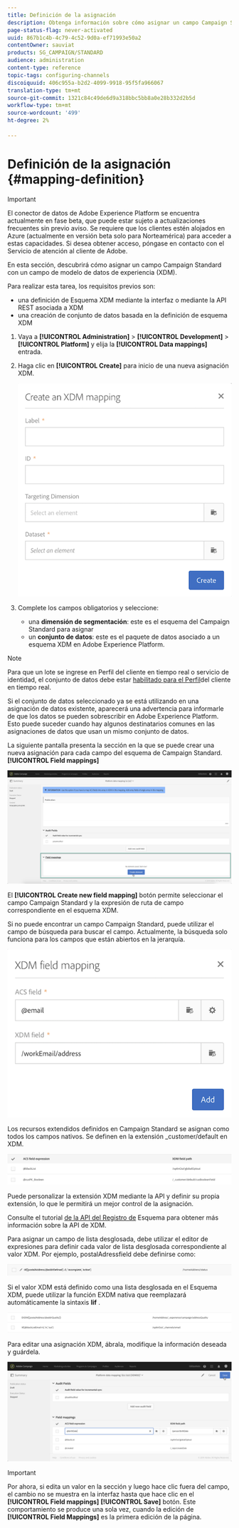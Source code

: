 ```yaml
---
title: Definición de la asignación
description: Obtenga información sobre cómo asignar un campo Campaign Standard con un campo de modelo de datos de experiencia (XDM).
page-status-flag: never-activated
uuid: 867b1c4b-4c79-4c52-9d0a-ef71993e50a2
contentOwner: sauviat
products: SG_CAMPAIGN/STANDARD
audience: administration
content-type: reference
topic-tags: configuring-channels
discoiquuid: 406c955a-b2d2-4099-9918-95f5fa966067
translation-type: tm+mt
source-git-commit: 1321c84c49de6d9a318bbc5bb8a0e28b332d2b5d
workflow-type: tm+mt
source-wordcount: '499'
ht-degree: 2%

---
```



# Definición de la asignación {#mapping-definition}

>[!IMPORTANT]
>
>El conector de datos de Adobe Experience Platform se encuentra actualmente en fase beta, que puede estar sujeto a actualizaciones frecuentes sin previo aviso. Se requiere que los clientes estén alojados en Azure (actualmente en versión beta solo para Norteamérica) para acceder a estas capacidades. Si desea obtener acceso, póngase en contacto con el Servicio de atención al cliente de Adobe.

En esta sección, descubrirá cómo asignar un campo Campaign Standard con un campo de modelo de datos de experiencia (XDM).

Para realizar esta tarea, los requisitos previos son:

* una definición de Esquema XDM mediante la interfaz o mediante la API REST asociada a XDM
* una creación de conjunto de datos basada en la definición de esquema XDM

1. Vaya a **[!UICONTROL Administration]** > **[!UICONTROL Development]** > **[!UICONTROL Platform]** y elija la **[!UICONTROL Data mappings]** entrada.

1. Haga clic en **[!UICONTROL Create]** para inicio de una nueva asignación XDM.

   ![](assets/aep_createmapping.png)

1. Complete los campos obligatorios y seleccione:

   * una **dimensión de segmentación**: este es el esquema del Campaign Standard para asignar
   * un **conjunto de datos**: este es el paquete de datos asociado a un esquema XDM en Adobe Experience Platform.

>[!NOTE]
>
>Para que un lote se ingrese en Perfil del cliente en tiempo real o servicio de identidad, el conjunto de datos debe estar [habilitado para el Perfil](https://docs.adobe.com/content/help/en/experience-platform/rtcdp/intro/get-started.html)del cliente en tiempo real.
>
>Si el conjunto de datos seleccionado ya se está utilizando en una asignación de datos existente, aparecerá una advertencia para informarle de que los datos se pueden sobrescribir en Adobe Experience Platform. Esto puede suceder cuando hay algunos destinatarios comunes en las asignaciones de datos que usan un mismo conjunto de datos.

La siguiente pantalla presenta la sección en la que se puede crear una nueva asignación para cada campo del esquema de Campaign Standard. **[!UICONTROL Field mappings]**

![](assets/aep_fieldmappings.png)

El **[!UICONTROL Create new field mapping]** botón permite seleccionar el campo Campaign Standard y la expresión de ruta de campo correspondiente en el esquema XDM.

Si no puede encontrar un campo Campaign Standard, puede utilizar el campo de búsqueda para buscar el campo. Actualmente, la búsqueda solo funciona para los campos que están abiertos en la jerarquía.

![](assets/aep_mapfield.png)

Los recursos extendidos definidos en Campaign Standard se asignan como todos los campos nativos. Se definen en la extensión _customer/default en XDM.

![](assets/aep_fieldscusmapping.png)

Puede personalizar la extensión XDM mediante la API y definir su propia extensión, lo que le permitirá un mejor control de la asignación.

Consulte el tutorial [de la API del Registro de](https://docs.adobe.com/content/help/es-ES/experience-platform/xdm/api/getting-started.html) Esquema para obtener más información sobre la API de XDM.

Para asignar un campo de lista desglosada, debe utilizar el editor de expresiones para definir cada valor de lista desglosada correspondiente al valor XDM. Por ejemplo, postalAdressfield debe definirse como:

![](assets/aep_enummapping.png)

Si el valor XDM está definido como una lista desglosada en el Esquema XDM, puede utilizar la función EXDM nativa que reemplazará automáticamente la sintaxis **lif** .

![](assets/aep_enummappingexdm.png)

Para editar una asignación XDM, ábrala, modifique la información deseada y guárdela.

![](assets/aep_editmapping.png)

>[!IMPORTANT]
>
>Por ahora, si edita un valor en la sección y luego hace clic fuera del campo, el cambio no se muestra en la interfaz hasta que hace clic en el **[!UICONTROL Field mappings]** **[!UICONTROL Save]** botón. Este comportamiento se produce una sola vez, cuando la edición de **[!UICONTROL Field Mappings]** es la primera edición de la página.
